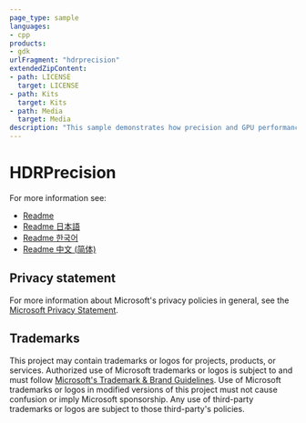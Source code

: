 ```yaml
---
page_type: sample
languages:
- cpp
products:
- gdk
urlFragment: "hdrprecision"
extendedZipContent:
- path: LICENSE
  target: LICENSE
- path: Kits
  target: Kits
- path: Media
  target: Media
description: "This sample demonstrates how precision and GPU performance are affected when using different formats and color spaces while rendering HDR on Xbox Series X|S."
---
```


# HDRPrecision

For more information see: 
- [Readme](https://github.com/microsoft/Xbox-GDK-Samples/blob/main/Samples/Graphics/HDRPrecision/readme_en-us.md)
- [Readme 日本語](https://github.com/microsoft/Xbox-GDK-Samples/blob/main/Samples/Graphics/HDRPrecision/readme_ja-jp.md)
- [Readme 한국어](https://github.com/microsoft/Xbox-GDK-Samples/blob/main/Samples/Graphics/HDRPrecision/readme_ko-kr.md)
- [Readme 中文 (简体)](https://github.com/microsoft/Xbox-GDK-Samples/blob/main/Samples/Graphics/HDRPrecision/readme_zh-cn.md)

## Privacy statement

For more information about Microsoft's privacy policies in general, see the [Microsoft Privacy Statement](https://privacy.microsoft.com/privacystatement/).

## Trademarks

This project may contain trademarks or logos for projects, products, or services. Authorized use of Microsoft trademarks or logos is subject to and must follow [Microsoft's Trademark & Brand Guidelines](https://www.microsoft.com/en-us/legal/intellectualproperty/trademarks/usage/general). Use of Microsoft trademarks or logos in modified versions of this project must not cause confusion or imply Microsoft sponsorship. Any use of third-party trademarks or logos are subject to those third-party's policies.
